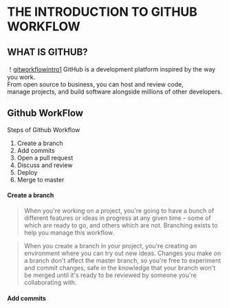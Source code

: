 # THE INTRODUCTION TO GITHUB WORKFLOW

## WHAT IS GITHUB?

！[gitworkflowintro1](gitworkflowintro1.jpg)
GitHub is a development platform inspired by the way you work.  
From open source to business, you can host and review code,  
manage projects, and build software alongside millions of other developers.


## Github WorkFlow 

Steps of Github Workflow
1. Create a branch
2. Add commits
3. Open a pull request
4. Discuss and review
5. Deploy
6. Merge to master

#### Create a branch
>   When you're working on a project, you're going to have a
    bunch of different features or ideas in progress at any 
    given time – some of which are ready to go, and others 
    which are not. Branching exists to help you manage this 
    workflow. 
    
>   When you create a branch in your project, you're creating 
    an environment where you can try out new ideas. Changes 
    you make on a branch don't affect the master branch, 
    so you're free to experiment and commit changes, safe 
    in the knowledge that your branch won't be merged until 
    it's ready to be reviewed by someone you're collaborating 
    with.
    
#### Add commits
